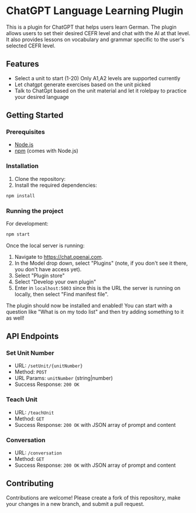 # ChatGPT Language Learning Plugin

This is a plugin for ChatGPT that helps users learn German. The plugin allows users to set their desired CEFR level and chat with the AI at that level. It also provides lessons on vocabulary and grammar specific to the user's selected CEFR level.

<!-- ![image info](./Demo.png) -->

## Features

- Select a unit to start (1-20) Only A1,A2 levels are supported currently
- Let chatgpt generate exercises based on the unit picked
- Talk to ChatGpt based on the unit material and let it rolelpay to practice your desired language

## Getting Started

### Prerequisites

- [Node.js](https://nodejs.org/en/download/)
- [npm](https://www.npmjs.com/get-npm) (comes with Node.js)

### Installation

1. Clone the repository:
2. Install the required dependencies:

```sh
npm install
```

### Running the project

For development:

```sh
npm start
```

Once the local server is running:

1. Navigate to https://chat.openai.com. 
2. In the Model drop down, select "Plugins" (note, if you don't see it there, you don't have access yet).
3. Select "Plugin store"
4. Select "Develop your own plugin"
5. Enter in `localhost:5003` since this is the URL the server is running on locally, then select "Find manifest file".

The plugin should now be installed and enabled! You can start with a question like "What is on my todo list" and then try adding something to it as well! 

## API Endpoints

### Set Unit Number

- URL: `/setUnit/{unitNumber}`
- Method: `POST`
- URL Params: `unitNumber` (string|number)
- Success Response: `200 OK`

### Teach Unit

- URL: `/teachUnit`
- Method: `GET`
- Success Response: `200 OK` with JSON array of prompt and content

### Conversation 

- URL: `/conversation`
- Method: `GET`
- Success Response: `200 OK` with JSON array of prompt and content

## Contributing

Contributions are welcome! Please create a fork of this repository, make your changes in a new branch, and submit a pull request.
